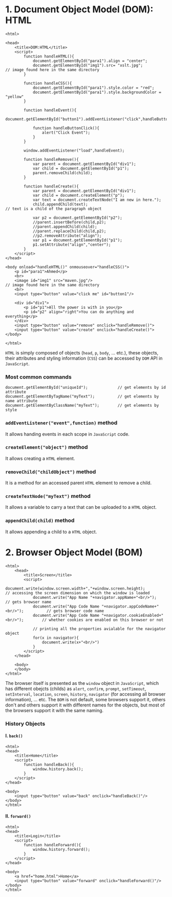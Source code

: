 # 1. Document Object Model (DOM): HTML
    <html>
    
    <head>
    	<title>DOM:HTML</title>
    	<script>
    		function handleHTML(){
    			document.getElementById("para1").align = "center";
    			document.getElementById("img1").src= "xslt.jpg";            // image found here in the same directory
    		}

            function handleCSS(){
    			document.getElementById("para1").style.color = "red";
    			document.getElementById("para1").style.backgroundColor = "yellow"
		    }

            function handleEvent(){
			    document.getElementById("button1").addEventListener("click",handleButtonClick);

			    function handleButtonClick(){
				    alert("Click Event");
			    }
		    }
      
		    window.addEventListener("load",handleEvent);

            function handleRemove(){
			    var parent = document.getElementById("div1");
			    var child = document.getElementById("p1");
			    parent.removeChild(child);
		    }
      
			function handleCreate(){
			    var parent = document.getElementById("div1");
			    var child = document.createElement("p");
			    var text = document.createTextNode("I am new in here.");
			    child.appendChild(text);                                    // text is a child of the paragraph object

			    var p2 = document.getElementById("p2");
			    //parent.insertBefore(child,p2);
			    //parent.appendChild(child);
    			//parent.replaceChild(child,p2);
	    		//p2.removeAttribute("align");
			    var p1 = document.getElementById("p1");
			    p1.setAttribute("align","center");
		    }
    	</script>
    </head>
    
    <body onload="handleHTML()" onmouseover="handleCSS()">
    	<p id="para1">Ahmed</p>
        <br>
    	<image id="img1" src="maven.jpg"/>                                  // image found here in the same directory
        <br>
        <input type="button" value="click me" id="button1"/>

        <div id="div1">
		    <p id="p1">All the power is with in you</p>
		    <p id="p2" align="right">You can do anything and everything</p>
	    </div>
	    <input type="button" value="remove" onclick="handleRemove()">
	    <input type="button" value="create" onclick="handleCreate()">
    </body>
    
    </html>
    
`HTML` is simply composed of objects (`head`, `p`, `body`, ... etc.), these objects, their attributes and styling information (`CSS`) can be accessed by `DOM` API in `JavaScript`.

### Most common commands
    document.getElementById("uniqueId");             // get elements by id attribute
    document.getElementByTagName("myText");          // get elements by name attribute
    document.getElementByClassName("myText");        // get elements by style

### `addEventListener("event",function)` method
It allows handing events in each scope in `JavaScript` code.

### `createElement("object")` method
It allows creating a `HTML` element.

### `removeChild("childObject")` method
It is a method for an accessed parent `HTML` element to remove a child.

### `createTextNode("myText")` method
It allows a variable to carry a text that can be uploaded to a `HTML` object.

### `appendChild(child)` method
It allows appending a child to a `HTML` object.

# 2. Browser Object Model (BOM)
    <html>
        <head>
        	<title>Screen</title>
        	<script>
        		document.write(window.screen.width+","+window.screen.height);            // accessing the screen dimension on which the window is loaded
                document.write("App Name "+navigator.appName+"<br/>");                   // gets browser name
            	document.write("App Code Name "+navigator.appCodeName+"<br/>");          // gets browser code name
            	document.write("App Code Name "+navigator.cookieEnabled+"<br/>");        // whether cookies are enabled on this browser or not

                // printing all the properties avialable for the navigator object
            	for(x in navigator){
            		document.write(x+"<br/>")
            	}
        	</script>
        </head>
        
        <body>
        </body>
    </html>
The browser itself is presented as the `window` object in `JavaScript`, which has different obejcts (childs) as `alert`, `confirm`, `prompt`, `setTimeout`, `setInterval`, `location`, `screen`, `history`, `navigator` (for accessing all browser information), ... etc. The `BOM` is not default, some browsers support it, others don't and others support it with different names for the objects, but most of the browsers support it with the same naming.

### History Objects
#### I. `back()`
    <html>
    <head>
    	<title>Home</title>
    	<script>
    		function handleBack(){
    			window.history.back();
    		}
    	</script>
    </head>
    
    <body>
    	<input type="button" value="back" onclick="handleBack()"/>
    </body>
    </html>
#### II. `forward()`
    <html>
    <head>
    	<title>Login</title>
    	<script>
    		function handleForward(){
    			window.history.forward();
    		}
    	</script>
    </head>
    
    <body>
    	<a href="home.html">Home</a>
    	<input type="button" value="forward" onclick="handleForward()"/>
    </body>
    </html>
